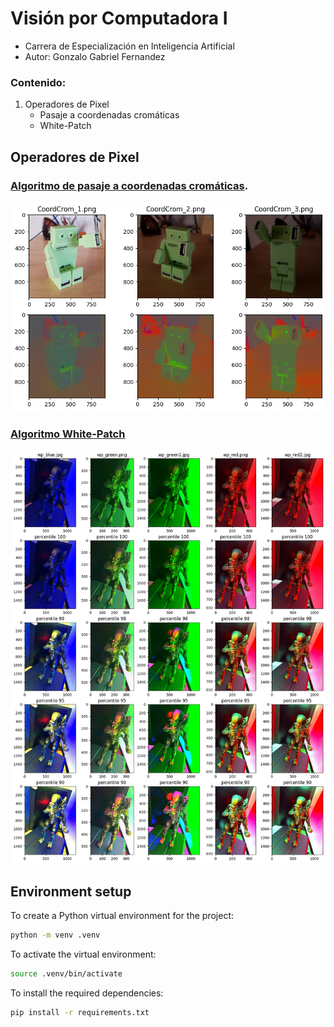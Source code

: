 # Visión por Computadora I
- Carrera de Especialización en Inteligencia Artificial
- Autor: Gonzalo Gabriel Fernandez

### Contenido:
1. Operadores de Pixel
    - Pasaje a coordenadas cromáticas
    - White-Patch

## Operadores de Pixel
### [Algoritmo de pasaje a coordenadas cromáticas](./chromatic_coordinates.ipynb).

![](./imgs/coord_cromaticas/chromatic_coordinates_output.png)

### [Algoritmo White-Patch](./white_patch.ipynb)

![](./imgs/white_patch/white_patch_output.png)

## Environment setup
To create a Python virtual environment for the project:

```sh
python -m venv .venv
```
To activate the virtual environment:

```sh
source .venv/bin/activate
```

To install the required dependencies:

```sh
pip install -r requirements.txt
```
